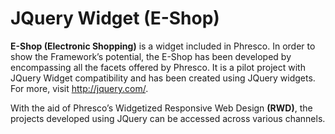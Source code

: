 JQuery Widget (E-Shop)
===================

<b>E-Shop (Electronic Shopping)</b> is a widget included in Phresco. In order to show  the Framework’s potential, 
the E-Shop has been developed by encompassing all the facets offered by Phresco. It is a pilot project with 
JQuery Widget compatibility and has been created using JQuery widgets. For more, visit http://jquery.com/.   

With the aid of Phresco’s Widgetized Responsive Web Design <b>(RWD)</b>, the projects developed using JQuery can be accessed 
across various channels.
